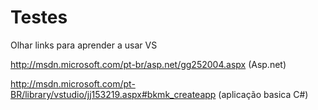 Testes
======

Olhar links para aprender a usar VS

http://msdn.microsoft.com/pt-br/asp.net/gg252004.aspx (Asp.net)

http://msdn.microsoft.com/pt-BR/library/vstudio/jj153219.aspx#bkmk_createapp (aplicação basica C#)
